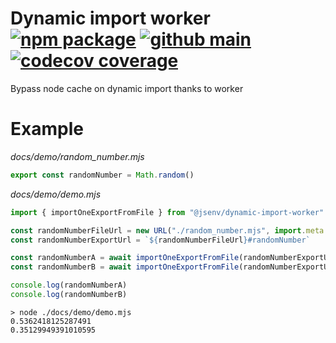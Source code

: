 # Dynamic import worker [![npm package](https://img.shields.io/npm/v/@jsenv/dynamic-import-worker.svg?logo=npm&label=package)](https://www.npmjs.com/package/@jsenv/dynamic-import-worker) [![github main](https://github.com/jsenv/dynamic-import-worker/workflows/main/badge.svg)](https://github.com/jsenv/dynamic-import-worker/actions?workflow=main) [![codecov coverage](https://codecov.io/gh/jsenv/dynamic-import-worker/branch/main/graph/badge.svg)](https://codecov.io/gh/jsenv/dynamic-import-worker)

Bypass node cache on dynamic import thanks to worker

# Example

_docs/demo/random_number.mjs_

```js
export const randomNumber = Math.random()
```

_docs/demo/demo.mjs_

```js
import { importOneExportFromFile } from "@jsenv/dynamic-import-worker"

const randomNumberFileUrl = new URL("./random_number.mjs", import.meta.url)
const randomNumberExportUrl = `${randomNumberFileUrl}#randomNumber`

const randomNumberA = await importOneExportFromFile(randomNumberExportUrl)
const randomNumberB = await importOneExportFromFile(randomNumberExportUrl)

console.log(randomNumberA)
console.log(randomNumberB)
```

```console
> node ./docs/demo/demo.mjs
0.5362418125287491
0.35129949391010595
```
